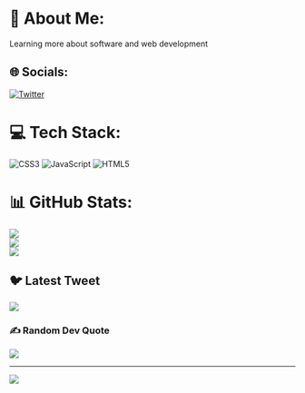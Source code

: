 # 💫 About Me:
Learning more about software and web development


## 🌐 Socials:
[![Twitter](https://img.shields.io/badge/Twitter-%231DA1F2.svg?logo=Twitter&logoColor=white)](https://twitter.com/ScalewreckTweak) 

# 💻 Tech Stack:
![CSS3](https://img.shields.io/badge/css3-%231572B6.svg?style=for-the-badge&logo=css3&logoColor=white) ![JavaScript](https://img.shields.io/badge/javascript-%23323330.svg?style=for-the-badge&logo=javascript&logoColor=%23F7DF1E) ![HTML5](https://img.shields.io/badge/html5-%23E34F26.svg?style=for-the-badge&logo=html5&logoColor=white)
# 📊 GitHub Stats:
![](https://github-readme-stats.vercel.app/api?username=Scalewreck-epic&theme=onedark&hide_border=false&include_all_commits=false&count_private=false)<br/>
![](https://github-readme-streak-stats.herokuapp.com/?user=Scalewreck-epic&theme=onedark&hide_border=false)<br/>
![](https://github-readme-stats.vercel.app/api/top-langs/?username=Scalewreck-epic&theme=onedark&hide_border=false&include_all_commits=false&count_private=false&layout=compact)

## 🐦 Latest Tweet
[![](https://gtce.itsvg.in/api?username=ScalewreckTweak)](https://github.com/VishwaGauravIn/github-twitter-card-embed)

### ✍️ Random Dev Quote
![](https://quotes-github-readme.vercel.app/api?type=horizontal&theme=radical)

---
[![](https://visitcount.itsvg.in/api?id=Scalewreck-epic&icon=0&color=0)](https://visitcount.itsvg.in)

<!-- Proudly created with GPRM ( https://gprm.itsvg.in ) -->